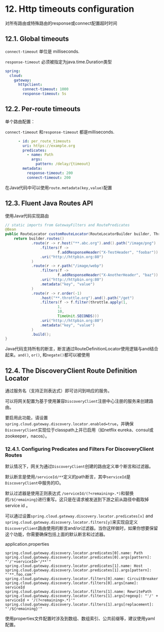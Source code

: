 # 12. Http timeouts configuration

对所有路由或特殊路由的response或connect配置超时时间

## 12.1. Global timeouts

`connect-timeout` 单位是 milliseconds.

`response-timeout` 必须被指定为java.time.Duration类型

```yaml
spring:
  cloud:
    gateway:
      httpclient:
        connect-timeout: 1000
        response-timeout: 5s
```

## 12.2. Per-route timeouts

单个路由配置：

`connect-timeout` 和`response-timeout` 都是milliseconds.

```yaml
      - id: per_route_timeouts
        uri: https://example.org
        predicates:
          - name: Path
            args:
              pattern: /delay/{timeout}
        metadata:
          response-timeout: 200
          connect-timeout: 200
```

在Java代码中可以使用`route.metadata(key,value)`配置

## 12.3. Fluent Java Routes API

使用Java代码实现路由

~~~java
// static imports from GatewayFilters and RoutePredicates
@Bean
public RouteLocator customRouteLocator(RouteLocatorBuilder builder, ThrottleGatewayFilterFactory throttle) {
    return builder.routes()
            .route(r -> r.host("**.abc.org").and().path("/image/png")
                .filters(f ->
                        f.addResponseHeader("X-TestHeader", "foobar"))
                .uri("http://httpbin.org:80")
            )
            .route(r -> r.path("/image/webp")
                .filters(f ->
                        f.addResponseHeader("X-AnotherHeader", "baz"))
                .uri("http://httpbin.org:80")
                .metadata("key", "value")
            )
            .route(r -> r.order(-1)
                .host("**.throttle.org").and().path("/get")
                .filters(f -> f.filter(throttle.apply(1,
                        1,
                        10,
                        TimeUnit.SECONDS)))
                .uri("http://httpbin.org:80")
                .metadata("key", "value")
            )
            .build();
}
~~~

Java代码支持所有的断言，断言通过RouteDefinitionLocator使用逻辑与and结合起来。`and()`, `or()`, 和`negate()`都可以被使用

## 12.4. The DiscoveryClient Route Definition Locator

通过服务名（支持正则表达式）即可访问到响应的服务。



可以将网关配置为基于使用兼容`DiscoveryClient`注册中心注册的服务来创建路由。

要启用此功能，请设置`spring.cloud.gateway.discovery.locator.enabled=true`，并确保`DiscoveryClient`实现位于classpath上并已启用（如netflix eureka、consul或zookeeper，nacos）。

### 12.4.1. Configuring Predicates and Filters For DiscoveryClient Routes

默认情况下，网关为通过`DiscoveryClient`创建的路由定义单个断言和过滤器。

默认断言是使用`/serviceId/**`定义的path断言，其中`serviceId`是`DiscoveryClient`中服务的ID。

默认过滤器是使用正则表达式 `/serviceId/(?<remaining>.*)`和替换的`/${remaining}`进行重写。这只是在请求被发送到下游之前从路径中截取掉 service id 。

可以通过设置`spring.cloud.gateway.discovery.locator.predicates[x]` and `spring.cloud.gateway.discovery.locator.filters[y]`来实现自定义`DiscoveryClient`路由使用的断言and/or过滤器。当你这样做时，如果你想要保留这个功能，你需要确保包括上面的默认断言和过滤器。

 application.properties

```properties
spring.cloud.gateway.discovery.locator.predicates[0].name: Path
spring.cloud.gateway.discovery.locator.predicates[0].args[pattern]: "'/'+serviceId+'/**'"
spring.cloud.gateway.discovery.locator.predicates[1].name: Host
spring.cloud.gateway.discovery.locator.predicates[1].args[pattern]: "'**.foo.com'"
spring.cloud.gateway.discovery.locator.filters[0].name: CircuitBreaker
spring.cloud.gateway.discovery.locator.filters[0].args[name]: serviceId
spring.cloud.gateway.discovery.locator.filters[1].name: RewritePath
spring.cloud.gateway.discovery.locator.filters[1].args[regexp]: "'/' + serviceId + '/(?<remaining>.*)'"
spring.cloud.gateway.discovery.locator.filters[1].args[replacement]: "'/${remaining}'"
```

使用properties文件配置时涉及到数组、数组索引、公共前缀等，建议使用yaml配置。
